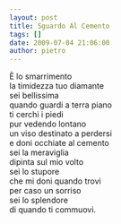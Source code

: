 ```yaml
---
layout: post
title: Sguardo Al Cemento
tags: []
date: 2009-07-04 21:06:00
author: pietro
---
```

È lo smarrimento<br/>la timidezza tuo diamante<br/>sei bellissima<br/>quando guardi a terra piano<br/>ti cerchi i piedi<br/>pur vedendo lontano<br/>un viso destinato a perdersi<br/>e doni occhiate al cemento<br/>sei la meraviglia<br/>dipinta sul mio volto<br/>sei lo stupore<br/>che mi doni quando trovi<br/>per caso un sorriso<br/>sei lo splendore<br/>di quando ti commuovi.
